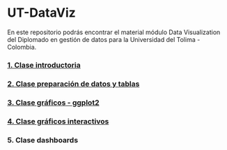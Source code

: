 # UT-DataViz

En este repositorio podrás encontrar el material módulo Data Visualization del Diplomado en gestión de datos para la Universidad del Tolima - Colombia.

### [1. Clase introductoria](https://juniorjb5.github.io/UT-DataViz/1_Intro/1_Intro.html#1)

### [2. Clase preparación de datos y tablas](https://juniorjb5.github.io/UT-DataViz/2_Data/2_Data.html#1)

### [3. Clase gráficos - ggplot2](https://juniorjb5.github.io/UT-DataViz/3_ggplot2/3_ggplot2.html#1)

### [4. Clase gráficos interactivos](https://juniorjb5.github.io/UT-DataViz/4_Interactive/4_Interactive.html#1)

### 5. Clase dashboards

